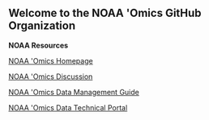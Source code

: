 ## Welcome to the NOAA 'Omics GitHub Organization


**NOAA Resources**

[NOAA 'Omics Homepage](https://oceanexplorer.noaa.gov/technology/omics/noaa-omics.html)  

[NOAA 'Omics Discussion](https://github.com/orgs/NOAA-Omics/discussions)  

[NOAA 'Omics Data Management Guide](https://noaa-omics-dmg.readthedocs.io/en/latest/)  

[NOAA 'Omics Data Technical Portal](https://noaa-omics-technical-portal.readthedocs.io/en/latest/index.html)  


